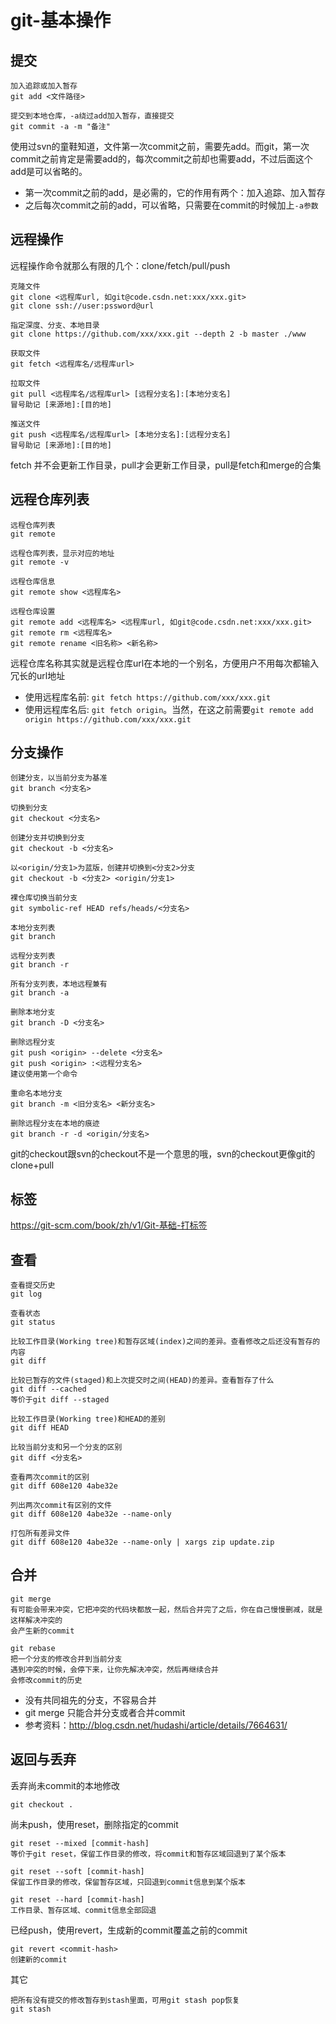 
# git-基本操作

## 提交

```
加入追踪或加入暂存
git add <文件路径>

提交到本地仓库，-a绕过add加入暂存，直接提交
git commit -a -m "备注"
```

使用过svn的童鞋知道，文件第一次commit之前，需要先add。而git，第一次commit之前肯定是需要add的，每次commit之前却也需要add，不过后面这个add是可以省略的。

- 第一次commit之前的add，是必需的，它的作用有两个：加入追踪、加入暂存
- 之后每次commit之前的add，可以省略，只需要在commit的时候加上`-a参数`

## 远程操作

远程操作命令就那么有限的几个：clone/fetch/pull/push
```
克隆文件
git clone <远程库url, 如git@code.csdn.net:xxx/xxx.git>
git clone ssh://user:pssword@url

指定深度、分支、本地目录
git clone https://github.com/xxx/xxx.git --depth 2 -b master ./www

获取文件
git fetch <远程库名/远程库url>

拉取文件
git pull <远程库名/远程库url> [远程分支名]:[本地分支名]
冒号助记 [来源地]:[目的地]

推送文件
git push <远程库名/远程库url> [本地分支名]:[远程分支名]
冒号助记 [来源地]:[目的地]
```

fetch 并不会更新工作目录，pull才会更新工作目录，pull是fetch和merge的合集

## 远程仓库列表

```
远程仓库列表
git remote

远程仓库列表，显示对应的地址
git remote -v

远程仓库信息
git remote show <远程库名>

远程仓库设置
git remote add <远程库名> <远程库url, 如git@code.csdn.net:xxx/xxx.git>
git remote rm <远程库名>
git remote rename <旧名称> <新名称>
```

远程仓库名称其实就是远程仓库url在本地的一个别名，方便用户不用每次都输入冗长的url地址
- 使用远程库名前: `git fetch https://github.com/xxx/xxx.git`
- 使用远程库名后: `git fetch origin`。当然，在这之前需要`git remote add origin https://github.com/xxx/xxx.git`

## 分支操作

```
创建分支，以当前分支为基准
git branch <分支名>

切换到分支
git checkout <分支名>

创建分支并切换到分支
git checkout -b <分支名>

以<origin/分支1>为蓝版，创建并切换到<分支2>分支
git checkout -b <分支2> <origin/分支1>

裸仓库切换当前分支
git symbolic-ref HEAD refs/heads/<分支名>

本地分支列表
git branch

远程分支列表
git branch -r

所有分支列表，本地远程兼有
git branch -a

删除本地分支
git branch -D <分支名>

删除远程分支
git push <origin> --delete <分支名>
git push <origin> :<远程分支名>
建议使用第一个命令

重命名本地分支
git branch -m <旧分支名> <新分支名>

删除远程分支在本地的痕迹
git branch -r -d <origin/分支名>
```

git的checkout跟svn的checkout不是一个意思的哦，svn的checkout更像git的clone+pull

## 标签

https://git-scm.com/book/zh/v1/Git-基础-打标签

## 查看

```
查看提交历史
git log

查看状态
git status

比较工作目录(Working tree)和暂存区域(index)之间的差异。查看修改之后还没有暂存的内容
git diff

比较已暂存的文件(staged)和上次提交时之间(HEAD)的差异。查看暂存了什么
git diff --cached
等价于git diff --staged

比较工作目录(Working tree)和HEAD的差别
git diff HEAD

比较当前分支和另一个分支的区别
git diff <分支名>

查看两次commit的区别
git diff 608e120 4abe32e

列出两次commit有区别的文件
git diff 608e120 4abe32e --name-only

打包所有差异文件
git diff 608e120 4abe32e --name-only | xargs zip update.zip
```

## 合并

```
git merge
有可能会带来冲突，它把冲突的代码块都放一起，然后合并完了之后，你在自己慢慢删减，就是这样解决冲突的
会产生新的commit

git rebase
把一个分支的修改合并到当前分支
遇到冲突的时候，会停下来，让你先解决冲突，然后再继续合并
会修改commit的历史
```

- 没有共同祖先的分支，不容易合并
- git merge 只能合并分支或者合并commit
- 参考资料：http://blog.csdn.net/hudashi/article/details/7664631/

## 返回与丢弃

丢弃尚未commit的本地修改
```
git checkout .
```

尚未push，使用reset，删除指定的commit
```
git reset --mixed [commit-hash]
等价于git reset，保留工作目录的修改，将commit和暂存区域回退到了某个版本

git reset --soft [commit-hash]
保留工作目录的修改，保留暂存区域，只回退到commit信息到某个版本

git reset --hard [commit-hash]
工作目录、暂存区域、commit信息全部回退
```

已经push，使用revert，生成新的commit覆盖之前的commit
```
git revert <commit-hash>
创建新的commit
```

其它
```
把所有没有提交的修改暂存到stash里面，可用git stash pop恢复
git stash
```
